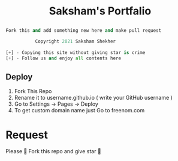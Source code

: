 # <p align="center">Saksham's Portfalio<p>

```py
Fork this and add something new here and make pull request
```

```py 
           Copyright 2021 Saksham Shekher
           
[+] - Copying this site without giving star is crime   
[+] - Follow us and enjoy all contents here 
```
        
## Deploy

1. Fork This Repo
2. Rename it to username.github.io ( write your GitHub username )
3. Go to Settings -> Pages -> Deploy
4. To get custom domain name just Go to freenom.com

# Request

Please 🙏 Fork this repo and give star 🌟 

